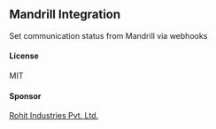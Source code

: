 ## Mandrill Integration

Set communication status from Mandrill via webhooks

#### License

MIT

#### Sponsor

[Rohit Industries Pvt. Ltd.](http://www.rigpl.com/)
